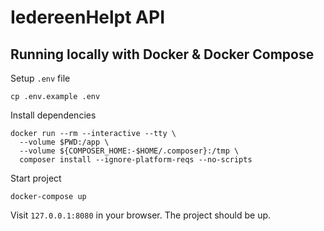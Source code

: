 # IedereenHelpt API

## Running locally with Docker & Docker Compose
Setup `.env` file
```
cp .env.example .env
```

Install dependencies
```
docker run --rm --interactive --tty \
  --volume $PWD:/app \
  --volume ${COMPOSER_HOME:-$HOME/.composer}:/tmp \
  composer install --ignore-platform-reqs --no-scripts
```

Start project
```
docker-compose up
```

Visit `127.0.0.1:8080` in your browser. The project should be up.
